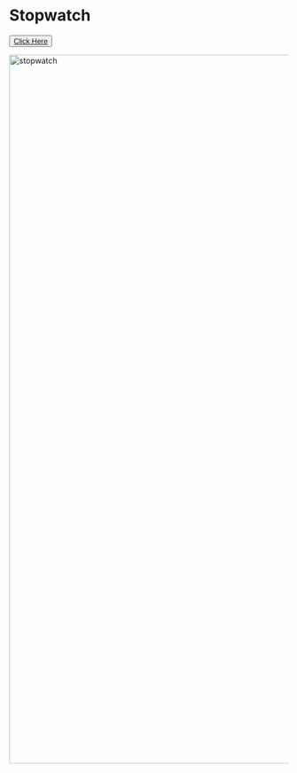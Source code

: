 # Stopwatch

<button> <a href="https://mounika58.github.io/Stopwatch/" target="_blank"> Click Here </a></button>

<img width="1278" alt="stopwatch" src="https://user-images.githubusercontent.com/30241726/34860306-27ff7d1c-f722-11e7-9bcf-5d729c483b62.png">
